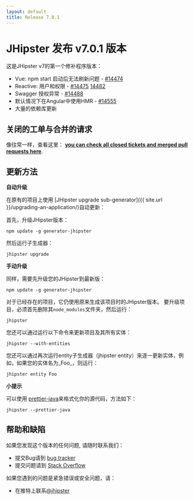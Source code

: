 ```yaml
---
layout: default
title: Release 7.0.1
---
```


JHipster 发布 v7.0.1 版本
==================

这是JHipster v7的第一个修补程序版本：
- Vue: npm start 启动后无法刷新问题 - [#14474](https://github.com/jhipster/generator-jhipster/issues/14474)
- Reactive: 用户和权限 - [#14475](https://github.com/jhipster/generator-jhipster/issues/14475) [14482](https://github.com/jhipster/generator-jhipster/issues/14482)
- Swagger 授权异常 - [#14488](https://github.com/jhipster/generator-jhipster/issues/14488)
- 默认情况下在Angular中使用HMR - [#14555](https://github.com/jhipster/generator-jhipster/pull/14555)
- 大量的依赖库更新

关闭的工单与合并的请求
------------
像往常一样，查看这里： __[you can check all closed tickets and merged pull requests here](https://github.com/jhipster/generator-jhipster/issues?q=milestone%3A7.0.1+is%3Aclosed)__.

更新方法
------------

**自动升级**

在原有的项目上使用 [JHipster upgrade sub-generator]({{ site.url }}/upgrading-an-application/)自动更新：

首先，升级JHipster版本：

```
npm update -g generator-jhipster
```

然后运行子生成器：

```
jhipster upgrade
```

**手动升级**

同样，需要先升级您的JHipster到最新版：

```
npm update -g generator-jhipster
```

对于已经存在的项目，它仍使用原来生成该项目时的JHipster版本。
要升级项目，必须首先删除其`node_modules`文件夹，然后运行：

```
jhipster
```

您还可以通过运行以下命令来更新项目及其所有实体：

```
jhipster --with-entities
```

您还可以通过再次运行entity子生成器（jhipster entity）来逐一更新实体，例如，如果您的实体名为_Foo_，则运行：

```
jhipster entity Foo
```

**小提示**

可以使用 [prettier-java](https://github.com/jhipster/prettier-java)来格式化你的源代码，方法如下：

```
jhipster --prettier-java
```

帮助和缺陷
--------------

如果您发现这个版本的任何问题, 请随时联系我们：

- 提交Bug请到 [bug tracker](https://github.com/jhipster/generator-jhipster/issues?state=open)
- 提交问题请到 [Stack Overflow](http://stackoverflow.com/tags/jhipster/info)

如果您遇到的问题是紧急错误或安全问题，请：

- 在推特上联系[@jhipster](https://twitter.com/jhipster)
